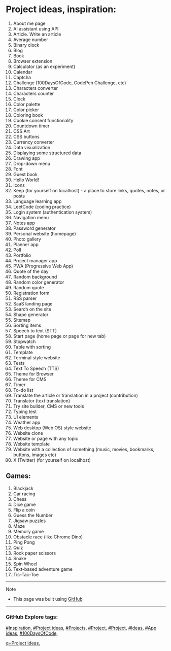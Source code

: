 <!-- Project ideas v.1.3.14 -->

# Project ideas, inspiration:

1. About me page
1. AI assistant using API
1. Article. Write an article
1. Average number
1. Binary clock
1. Blog
1. Book
1. Browser extension
1. Calculator (as an experiment)
1. Calendar
1. Captcha
1. Challenge (100DaysOfCode, CodePen Challenge, etc)
1. Characters converter
1. Characters counter
1. Clock
1. Color palette
1. Color picker
1. Coloring book
1. Cookie consent functionality
1. Countdown timer
1. CSS Art
1. CSS buttons
1. Currency converter <!-- https://github.com/anishaswain/Simple-JS-Projects# -->
1. Data visualization
1. Displaying some structured data
1. Drawing app
1. Drop-down menu
1. Font
1. Guest book
1. Hello World!
1. Icons
1. Keep (for yourself on localhost) - a place to store links, quotes, notes, or posts
1. Language learning app
1. LeetCode (coding practice)
1. Login system (authentication system)
1. Navigation menu
1. Notes app
1. Password generator
1. Personal website (homepage)
1. Photo gallery
1. Planner app
1. Poll
1. Portfolio
1. Project manager app <!-- (inspired by GitHub project https://github.com/projects# -->
1. PWA (Progressive Web App)
1. Quote of the day
1. Random background
1. Random color generator
1. Random quote
1. Registration form
1. RSS parser
1. SaaS landing page
1. Search on the site
1. Shape generator
1. Sitemap
1. Sorting items
1. Speech to text (STT)
1. Start page (home page or page for new tab)
1. Stopwatch
1. Table with sorting
1. Template
1. Terminal style website
1. Tests
1. Text To Speech (TTS)
1. Theme for Browser
1. Theme for CMS
1. Timer
1. To-do list
1. Translate the article or translation in a project (contribution)
1. Translator (text translation)
1. Try site builder, CMS or new tools
1. Typing test
1. UI elements
1. Weather app
1. Web desktop (Web OS) style website
1. Website clone
1. Website or page with any topic
1. Website template
1. Website with a collection of something (music, movies, bookmarks, buttons, images etc)
1. X (Twitter) (for yourself on localhost)

## Games:


1. Blackjack
1. Car racing
1. Chess
1. Dice game
1. Flip a coin <!-- (inspired by Google: flip a coin# -->
1. Guess the Number
1. Jigsaw puzzles
1. Maze
1. Memory game
1. Obstacle race (like Chrome Dino) 
1. Ping Pong
1. Quiz
1. Rock paper scissors
1. Snake
1. Spin Wheel
1. Text-based adventure game
1. Tic-Tac-Toe
   
  
---
  
> [!NOTE]
> - This page was built using [GitHub](https://github.com/)  
  
---
  
### GitHub Explore tags:  

[#Inspiration](https://github.com/topics/inspiration),
[#Project ideas](https://github.com/topics/project-ideas),
[#Projects](https://github.com/topics/projects),
[#Project](https://github.com/topics/project),
[#Project](https://github.com/topics/project),
[#Ideas](https://github.com/topics/ideas),
[#App ideas](https://github.com/topics/app-ideas),
[#100DaysOfCode](https://github.com/topics/100DaysOfCode),  

[q=Project ideas](https://github.com/search?q=project+ideas),




